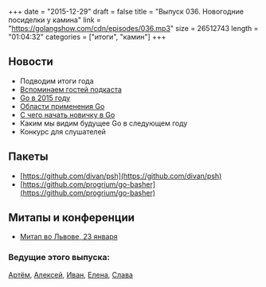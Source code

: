 +++
date = "2015-12-29"
draft = false
title = "Выпуск 036. Новогодние посиделки у камина"
link = "https://golangshow.com/cdn/episodes/036.mp3"
size = 26512743
length = "01:04:32"
categories = ["итоги", "камин"]
+++

## Новости
- Подводим итоги года
- [Вспоминаем гостей подкаста](https://golangshow.com/categories/гости/)
- [Go в 2015 году](http://habrahabr.ru/post/274057/)
- [Области применения Go](https://habrastorage.org/files/d46/a17/ee7/d46a17ee745640cc804aa1a01f5a66d4.png)
- [С чего начать новичку в Go](http://habrahabr.ru/post/269355/)
- Каким мы видим будущее Go в следующем году
- Конкурс для слушателей

## Пакеты
- [https://github.com/divan/psh](https://github.com/divan/psh)
- [https://github.com/progrium/go-basher](https://github.com/progrium/go-basher)

## Митапы и конференции
- [Митап во Львове, 23 января](http://www.meetup.com/Lviv-Golang-Group/events/227453083/)

### Ведущие этого выпуска:
[Артём](https://twitter.com/miolini), [Алексей](https://twitter.com/paaleksey), [Иван](https://twitter.com/idanyliuk), [Елена](https://twitter.com/webdeva), [Слава](https://twitter.com/m0sth8)
